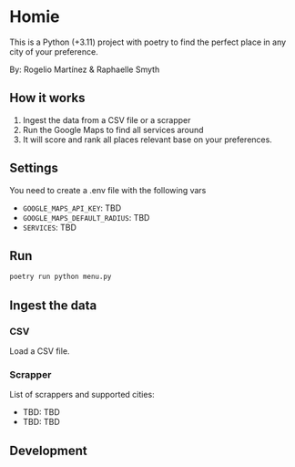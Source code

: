 # Homie

This is a Python (+3.11) project with poetry to find the perfect place in any city of your preference.

By: Rogelio Martínez & Raphaelle Smyth

## How it works
1. Ingest the data from a CSV file or a scrapper
2. Run the Google Maps to find all services around
3. It will score and rank all places relevant base on your preferences.

## Settings
You need to create a .env file with the following vars
* `GOOGLE_MAPS_API_KEY`: TBD
* `GOOGLE_MAPS_DEFAULT_RADIUS`: TBD
* `SERVICES`: TBD

## Run
```sh
poetry run python menu.py
```

## Ingest the data
### CSV
Load a CSV file.

### Scrapper
List of scrappers and supported cities:
* TBD: TBD
* TBD: TBD



## Development
